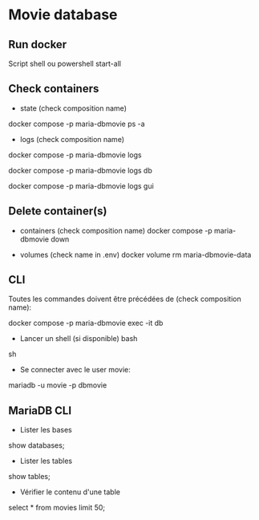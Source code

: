 # Movie database

## Run docker

Script shell ou powershell start-all

## Check containers
- state (check composition name)

docker compose -p maria-dbmovie ps -a

- logs (check composition name)

docker compose -p maria-dbmovie logs

docker compose -p maria-dbmovie logs db

docker compose -p maria-dbmovie logs gui

## Delete container(s)
- containers (check composition name)
docker compose -p maria-dbmovie down

- volumes (check name in .env)
docker volume rm maria-dbmovie-data

## CLI
Toutes les commandes doivent être précédées de (check composition name):

docker compose -p maria-dbmovie exec -it db

- Lancer un shell (si disponible)
bash

sh

- Se connecter avec le user movie:

mariadb -u movie -p dbmovie

## MariaDB CLI
- Lister les bases

show databases;

- Lister les tables

show tables;

- Vérifier le contenu d'une table

select * from movies limit 50;